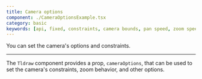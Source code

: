 ```yaml
---
title: Camera options
component: ./CameraOptionsExample.tsx
category: basic
keywords: [api, fixed, constraints, camera bounds, pan speed, zoom speed]
---
```


You can set the camera's options and constraints.

---

The `Tldraw` component provides a prop, `cameraOptions`, that can be used to set the camera's constraints, zoom behavior, and other options.
